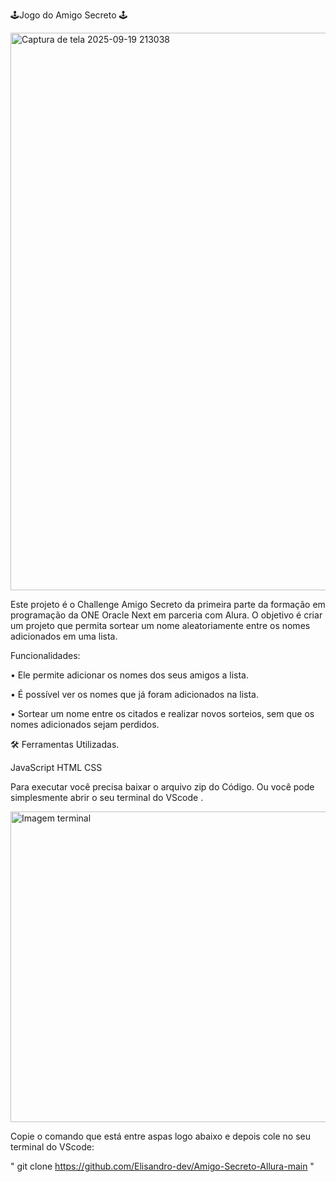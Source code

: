 🕹️Jogo do Amigo Secreto 🕹️

<img width="1828" height="892" alt="Captura de tela 2025-09-19 213038" src="https://github.com/user-attachments/assets/8e47c119-1e59-49f5-93c1-ab3ee6bd9a6c" />


Este projeto é o Challenge Amigo Secreto da primeira parte da formação em programação da ONE Oracle Next em parceria com Alura. 
O objetivo é criar um projeto que permita sortear um nome aleatoriamente entre os nomes adicionados em uma lista. 

Funcionalidades:

•  Ele permite adicionar os nomes dos seus amigos a lista. 

• É possível ver os nomes que já foram adicionados na lista.

• Sortear um nome entre os citados e realizar novos sorteios, sem que os nomes adicionados sejam perdidos. 


🛠️ Ferramentas Utilizadas.

JavaScript
HTML
CSS



Para executar você precisa baixar o arquivo zip do Código.
Ou você pode simplesmente abrir o seu terminal do VScode . 

<img width="525" height="497" alt="Imagem terminal" src="https://github.com/user-attachments/assets/101cac38-6fc3-41bc-a288-6a51871048eb" />

Copie o comando que está entre aspas logo abaixo e depois cole no seu terminal do VScode:

" git clone https://github.com/Elisandro-dev/Amigo-Secreto-Allura-main "





